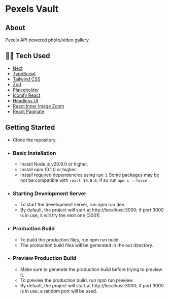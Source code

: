 # Pexels Vault

## About
Pexels API powered photo/video gallery.

## 👨‍💻 Tech Used
- [Next](https://nextjs.org/)
- [TypeScript](https://www.typescriptlang.org/)
- [Tailwind CSS](https://tailwindcss.com/)
- [Zod](https://zod.dev/)
- [Plaiceholder](https://plaiceholder.co/)
- [Iconify React](https://iconify.design/docs/icon-components/react/)
- [Headless UI](https://headlessui.com/)
- [React Inner Image Zoom](https://laurenashpole.github.io/react-inner-image-zoom/)
- [React Paginate](https://www.npmjs.com/package/react-paginate)

## Getting Started
- Clone the repository.
- ### Basic Installation
  - Install Node.js v20.9.0 or higher.
  - Install npm 10.1.0 or higher.
  - Install required dependencies using `npm i`
    Some packages may be not be compatible with `react 19.0.0`, if so run `npm i --force`
- ### Starting Development Server
  - To start the development server, run npm run dev.
  - By default, the project will start at http://localhost:3000; if port 3000 is in use, it will try the next one (3001).
- ### Production Build
  - To build the production files, run npm run build.
  - The production build files will be generated in the out directory.
- ### Preview Production Build
  - Make sure to generate the production build before trying to preview it.
  - To preview the production build, run npm run preview.
  - By default, the project will start at http://localhost:3000; if port 3000 is in use, a random port will be used.
